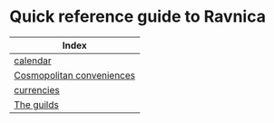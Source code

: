 # Quick reference guide to Ravnica

| Index
| -
| [calendar]
| [Cosmopolitan conveniences][conveniences]
| [currencies]
| [The guilds][guilds]

[calendar]: <./tables/calendar>
[conveniences]: <./tables/conveniences>
[currencies]: <./tables/currencies>
[guilds]: <./guilds/overview>